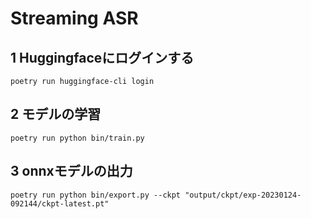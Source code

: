 # Streaming ASR

## 1 Huggingfaceにログインする

```
poetry run huggingface-cli login
```

## 2 モデルの学習

```
poetry run python bin/train.py
```

## 3 onnxモデルの出力

```
poetry run python bin/export.py --ckpt "output/ckpt/exp-20230124-092144/ckpt-latest.pt"
```
